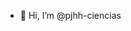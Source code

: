 - 👋 Hi, I’m @pjhh-ciencias
<!---
- 👀 I’m interested in ...
- 🌱 I’m currently learning ...
- 💞️ I’m looking to collaborate on ...
- 📫 How to reach me ...


pjhh-ciencias/pjhh-ciencias is a ✨ special ✨ repository because its `README.md` (this file) appears on your GitHub profile.
You can click the Preview link to take a look at your changes.
--->
